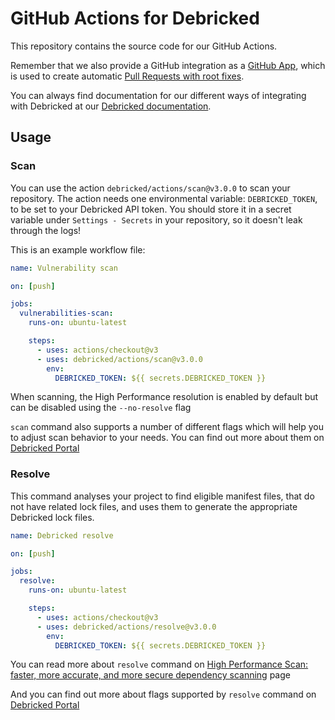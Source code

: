 # GitHub Actions for Debricked

This repository contains the source code for our GitHub Actions.

Remember that we also provide a GitHub integration as a [GitHub App](https://github.com/apps/debricked/), which is used to create automatic [Pull Requests with root fixes](https://portal.debricked.com/vulnerability-management-43/debricked-s-pull-requests-201).

You can always find documentation for our different ways of integrating with Debricked at our [Debricked documentation](https://debricked.com/docs/integrations/ci-build-systems/github.html#github-actions).

## Usage

### Scan

You can use the action `debricked/actions/scan@v3.0.0` to scan your repository.
The action needs one environmental variable: `DEBRICKED_TOKEN`, to be set to your Debricked API token.
You should store it in a secret variable under `Settings - Secrets` in your repository, so it doesn't leak through the logs!

This is an example workflow file:

```yaml
name: Vulnerability scan

on: [push]

jobs:
  vulnerabilities-scan:
    runs-on: ubuntu-latest

    steps:
      - uses: actions/checkout@v3
      - uses: debricked/actions/scan@v3.0.0
        env:
          DEBRICKED_TOKEN: ${{ secrets.DEBRICKED_TOKEN }}
```

When scanning, the High Performance resolution is enabled by default but can be disabled using the `--no-resolve` flag

`scan` command also supports a number of different flags which will help you to adjust scan behavior to your needs. You can find out more about them on [Debricked Portal](https://portal.debricked.com/debricked-cli-63/debricked-cli-documentation-298?postid=472#scan)

### Resolve

This command analyses your project to find eligible manifest files, that do not have related lock files, and uses them to generate the appropriate Debricked lock files.

```yaml
name: Debricked resolve

on: [push]

jobs:
  resolve:
    runs-on: ubuntu-latest

    steps:
      - uses: actions/checkout@v3
      - uses: debricked/actions/resolve@v3.0.0
        env:
          DEBRICKED_TOKEN: ${{ secrets.DEBRICKED_TOKEN }}
```

You can read more about `resolve` command on [High Performance Scan: faster, more accurate, and more secure dependency scanning](https://portal.debricked.com/debricked-cli-63/high-performance-scan-faster-more-accurate-and-more-secure-dependency-scanning-293) page

And you can find out more about flags supported by `resolve` command on [Debricked Portal](https://portal.debricked.com/debricked-cli-63/debricked-cli-documentation-298?postid=472#resolve) 
